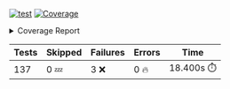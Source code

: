 [![test](https://github.com/rcmdnk/homebrew-file/actions/workflows/test.yml/badge.svg)](https://github.com/rcmdnk/homebrew-file/actions/workflows/test.yml)
<a href="https://github.com/rcmdnk/homebrew-file/blob/12144ec4f44292a6cc3df802d238d7dedb997ec1/README.md"><img alt="Coverage" src="https://img.shields.io/badge/Coverage-52%25-orange.svg" /></a><details><summary>Coverage Report </summary><table><tr><th>File</th><th>Stmts</th><th>Miss</th><th>Cover</th><th>Missing</th></tr><tbody><tr><td colspan="5"><b>bin</b></td></tr><tr><td>&nbsp; &nbsp;<a href="https://github.com/rcmdnk/homebrew-file/blob/12144ec4f44292a6cc3df802d238d7dedb997ec1/bin/brew-file">brew-file</a></td><td>1940</td><td>937</td><td>52%</td><td><a href="https://github.com/rcmdnk/homebrew-file/blob/12144ec4f44292a6cc3df802d238d7dedb997ec1/bin/brew-file#L45-L60">45&ndash;60</a>, <a href="https://github.com/rcmdnk/homebrew-file/blob/12144ec4f44292a6cc3df802d238d7dedb997ec1/bin/brew-file#L65-L67">65&ndash;67</a>, <a href="https://github.com/rcmdnk/homebrew-file/blob/12144ec4f44292a6cc3df802d238d7dedb997ec1/bin/brew-file#L463">463</a>, <a href="https://github.com/rcmdnk/homebrew-file/blob/12144ec4f44292a6cc3df802d238d7dedb997ec1/bin/brew-file#L465">465</a>, <a href="https://github.com/rcmdnk/homebrew-file/blob/12144ec4f44292a6cc3df802d238d7dedb997ec1/bin/brew-file#L467">467</a>, <a href="https://github.com/rcmdnk/homebrew-file/blob/12144ec4f44292a6cc3df802d238d7dedb997ec1/bin/brew-file#L484-L488">484&ndash;488</a>, <a href="https://github.com/rcmdnk/homebrew-file/blob/12144ec4f44292a6cc3df802d238d7dedb997ec1/bin/brew-file#L501-L506">501&ndash;506</a>, <a href="https://github.com/rcmdnk/homebrew-file/blob/12144ec4f44292a6cc3df802d238d7dedb997ec1/bin/brew-file#L516">516</a>, <a href="https://github.com/rcmdnk/homebrew-file/blob/12144ec4f44292a6cc3df802d238d7dedb997ec1/bin/brew-file#L527-L528">527&ndash;528</a>, <a href="https://github.com/rcmdnk/homebrew-file/blob/12144ec4f44292a6cc3df802d238d7dedb997ec1/bin/brew-file#L530">530</a>, <a href="https://github.com/rcmdnk/homebrew-file/blob/12144ec4f44292a6cc3df802d238d7dedb997ec1/bin/brew-file#L534-L538">534&ndash;538</a>, <a href="https://github.com/rcmdnk/homebrew-file/blob/12144ec4f44292a6cc3df802d238d7dedb997ec1/bin/brew-file#L556-L570">556&ndash;570</a>, <a href="https://github.com/rcmdnk/homebrew-file/blob/12144ec4f44292a6cc3df802d238d7dedb997ec1/bin/brew-file#L613-L617">613&ndash;617</a>, <a href="https://github.com/rcmdnk/homebrew-file/blob/12144ec4f44292a6cc3df802d238d7dedb997ec1/bin/brew-file#L621">621</a>, <a href="https://github.com/rcmdnk/homebrew-file/blob/12144ec4f44292a6cc3df802d238d7dedb997ec1/bin/brew-file#L648-L657">648&ndash;657</a>, <a href="https://github.com/rcmdnk/homebrew-file/blob/12144ec4f44292a6cc3df802d238d7dedb997ec1/bin/brew-file#L679">679</a>, <a href="https://github.com/rcmdnk/homebrew-file/blob/12144ec4f44292a6cc3df802d238d7dedb997ec1/bin/brew-file#L682-L685">682&ndash;685</a>, <a href="https://github.com/rcmdnk/homebrew-file/blob/12144ec4f44292a6cc3df802d238d7dedb997ec1/bin/brew-file#L730-L737">730&ndash;737</a>, <a href="https://github.com/rcmdnk/homebrew-file/blob/12144ec4f44292a6cc3df802d238d7dedb997ec1/bin/brew-file#L740-L764">740&ndash;764</a>, <a href="https://github.com/rcmdnk/homebrew-file/blob/12144ec4f44292a6cc3df802d238d7dedb997ec1/bin/brew-file#L777-L792">777&ndash;792</a>, <a href="https://github.com/rcmdnk/homebrew-file/blob/12144ec4f44292a6cc3df802d238d7dedb997ec1/bin/brew-file#L816">816</a>, <a href="https://github.com/rcmdnk/homebrew-file/blob/12144ec4f44292a6cc3df802d238d7dedb997ec1/bin/brew-file#L827-L828">827&ndash;828</a>, <a href="https://github.com/rcmdnk/homebrew-file/blob/12144ec4f44292a6cc3df802d238d7dedb997ec1/bin/brew-file#L836">836</a>, <a href="https://github.com/rcmdnk/homebrew-file/blob/12144ec4f44292a6cc3df802d238d7dedb997ec1/bin/brew-file#L849-L854">849&ndash;854</a>, <a href="https://github.com/rcmdnk/homebrew-file/blob/12144ec4f44292a6cc3df802d238d7dedb997ec1/bin/brew-file#L864-L867">864&ndash;867</a>, <a href="https://github.com/rcmdnk/homebrew-file/blob/12144ec4f44292a6cc3df802d238d7dedb997ec1/bin/brew-file#L909">909</a>, <a href="https://github.com/rcmdnk/homebrew-file/blob/12144ec4f44292a6cc3df802d238d7dedb997ec1/bin/brew-file#L974">974</a>, <a href="https://github.com/rcmdnk/homebrew-file/blob/12144ec4f44292a6cc3df802d238d7dedb997ec1/bin/brew-file#L1025">1025</a>, <a href="https://github.com/rcmdnk/homebrew-file/blob/12144ec4f44292a6cc3df802d238d7dedb997ec1/bin/brew-file#L1092-L1095">1092&ndash;1095</a>, <a href="https://github.com/rcmdnk/homebrew-file/blob/12144ec4f44292a6cc3df802d238d7dedb997ec1/bin/brew-file#L1101">1101</a>, <a href="https://github.com/rcmdnk/homebrew-file/blob/12144ec4f44292a6cc3df802d238d7dedb997ec1/bin/brew-file#L1107">1107</a>, <a href="https://github.com/rcmdnk/homebrew-file/blob/12144ec4f44292a6cc3df802d238d7dedb997ec1/bin/brew-file#L1111">1111</a>, <a href="https://github.com/rcmdnk/homebrew-file/blob/12144ec4f44292a6cc3df802d238d7dedb997ec1/bin/brew-file#L1118">1118</a>, <a href="https://github.com/rcmdnk/homebrew-file/blob/12144ec4f44292a6cc3df802d238d7dedb997ec1/bin/brew-file#L1126">1126</a>, <a href="https://github.com/rcmdnk/homebrew-file/blob/12144ec4f44292a6cc3df802d238d7dedb997ec1/bin/brew-file#L1128">1128</a>, <a href="https://github.com/rcmdnk/homebrew-file/blob/12144ec4f44292a6cc3df802d238d7dedb997ec1/bin/brew-file#L1159">1159</a>, <a href="https://github.com/rcmdnk/homebrew-file/blob/12144ec4f44292a6cc3df802d238d7dedb997ec1/bin/brew-file#L1164-L1167">1164&ndash;1167</a>, <a href="https://github.com/rcmdnk/homebrew-file/blob/12144ec4f44292a6cc3df802d238d7dedb997ec1/bin/brew-file#L1169-L1172">1169&ndash;1172</a>, <a href="https://github.com/rcmdnk/homebrew-file/blob/12144ec4f44292a6cc3df802d238d7dedb997ec1/bin/brew-file#L1201-L1211">1201&ndash;1211</a>, <a href="https://github.com/rcmdnk/homebrew-file/blob/12144ec4f44292a6cc3df802d238d7dedb997ec1/bin/brew-file#L1214-L1217">1214&ndash;1217</a>, <a href="https://github.com/rcmdnk/homebrew-file/blob/12144ec4f44292a6cc3df802d238d7dedb997ec1/bin/brew-file#L1220-L1224">1220&ndash;1224</a>, <a href="https://github.com/rcmdnk/homebrew-file/blob/12144ec4f44292a6cc3df802d238d7dedb997ec1/bin/brew-file#L1230">1230</a>, <a href="https://github.com/rcmdnk/homebrew-file/blob/12144ec4f44292a6cc3df802d238d7dedb997ec1/bin/brew-file#L1234-L1239">1234&ndash;1239</a>, <a href="https://github.com/rcmdnk/homebrew-file/blob/12144ec4f44292a6cc3df802d238d7dedb997ec1/bin/brew-file#L1242-L1247">1242&ndash;1247</a>, <a href="https://github.com/rcmdnk/homebrew-file/blob/12144ec4f44292a6cc3df802d238d7dedb997ec1/bin/brew-file#L1258-L1280">1258&ndash;1280</a>, <a href="https://github.com/rcmdnk/homebrew-file/blob/12144ec4f44292a6cc3df802d238d7dedb997ec1/bin/brew-file#L1284">1284</a>, <a href="https://github.com/rcmdnk/homebrew-file/blob/12144ec4f44292a6cc3df802d238d7dedb997ec1/bin/brew-file#L1287">1287</a>, <a href="https://github.com/rcmdnk/homebrew-file/blob/12144ec4f44292a6cc3df802d238d7dedb997ec1/bin/brew-file#L1291">1291</a>, <a href="https://github.com/rcmdnk/homebrew-file/blob/12144ec4f44292a6cc3df802d238d7dedb997ec1/bin/brew-file#L1298-L1327">1298&ndash;1327</a>, <a href="https://github.com/rcmdnk/homebrew-file/blob/12144ec4f44292a6cc3df802d238d7dedb997ec1/bin/brew-file#L1330-L1353">1330&ndash;1353</a>, <a href="https://github.com/rcmdnk/homebrew-file/blob/12144ec4f44292a6cc3df802d238d7dedb997ec1/bin/brew-file#L1358-L1362">1358&ndash;1362</a>, <a href="https://github.com/rcmdnk/homebrew-file/blob/12144ec4f44292a6cc3df802d238d7dedb997ec1/bin/brew-file#L1368-L1373">1368&ndash;1373</a>, <a href="https://github.com/rcmdnk/homebrew-file/blob/12144ec4f44292a6cc3df802d238d7dedb997ec1/bin/brew-file#L1381-L1425">1381&ndash;1425</a>, <a href="https://github.com/rcmdnk/homebrew-file/blob/12144ec4f44292a6cc3df802d238d7dedb997ec1/bin/brew-file#L1428-L1459">1428&ndash;1459</a>, <a href="https://github.com/rcmdnk/homebrew-file/blob/12144ec4f44292a6cc3df802d238d7dedb997ec1/bin/brew-file#L1464-L1495">1464&ndash;1495</a>, <a href="https://github.com/rcmdnk/homebrew-file/blob/12144ec4f44292a6cc3df802d238d7dedb997ec1/bin/brew-file#L1498-L1580">1498&ndash;1580</a>, <a href="https://github.com/rcmdnk/homebrew-file/blob/12144ec4f44292a6cc3df802d238d7dedb997ec1/bin/brew-file#L1583-L1591">1583&ndash;1591</a>, <a href="https://github.com/rcmdnk/homebrew-file/blob/12144ec4f44292a6cc3df802d238d7dedb997ec1/bin/brew-file#L1604">1604</a>, <a href="https://github.com/rcmdnk/homebrew-file/blob/12144ec4f44292a6cc3df802d238d7dedb997ec1/bin/brew-file#L1609">1609</a>, <a href="https://github.com/rcmdnk/homebrew-file/blob/12144ec4f44292a6cc3df802d238d7dedb997ec1/bin/brew-file#L1614-L1653">1614&ndash;1653</a>, <a href="https://github.com/rcmdnk/homebrew-file/blob/12144ec4f44292a6cc3df802d238d7dedb997ec1/bin/brew-file#L1658">1658</a>, <a href="https://github.com/rcmdnk/homebrew-file/blob/12144ec4f44292a6cc3df802d238d7dedb997ec1/bin/brew-file#L1661">1661</a>, <a href="https://github.com/rcmdnk/homebrew-file/blob/12144ec4f44292a6cc3df802d238d7dedb997ec1/bin/brew-file#L1678-L1680">1678&ndash;1680</a>, <a href="https://github.com/rcmdnk/homebrew-file/blob/12144ec4f44292a6cc3df802d238d7dedb997ec1/bin/brew-file#L1683-L1692">1683&ndash;1692</a>, <a href="https://github.com/rcmdnk/homebrew-file/blob/12144ec4f44292a6cc3df802d238d7dedb997ec1/bin/brew-file#L1700-L1704">1700&ndash;1704</a>, <a href="https://github.com/rcmdnk/homebrew-file/blob/12144ec4f44292a6cc3df802d238d7dedb997ec1/bin/brew-file#L1719">1719</a>, <a href="https://github.com/rcmdnk/homebrew-file/blob/12144ec4f44292a6cc3df802d238d7dedb997ec1/bin/brew-file#L1731-L1770">1731&ndash;1770</a>, <a href="https://github.com/rcmdnk/homebrew-file/blob/12144ec4f44292a6cc3df802d238d7dedb997ec1/bin/brew-file#L1789-L1806">1789&ndash;1806</a>, <a href="https://github.com/rcmdnk/homebrew-file/blob/12144ec4f44292a6cc3df802d238d7dedb997ec1/bin/brew-file#L1826">1826</a>, <a href="https://github.com/rcmdnk/homebrew-file/blob/12144ec4f44292a6cc3df802d238d7dedb997ec1/bin/brew-file#L1833-L1906">1833&ndash;1906</a>, <a href="https://github.com/rcmdnk/homebrew-file/blob/12144ec4f44292a6cc3df802d238d7dedb997ec1/bin/brew-file#L1913-L1939">1913&ndash;1939</a>, <a href="https://github.com/rcmdnk/homebrew-file/blob/12144ec4f44292a6cc3df802d238d7dedb997ec1/bin/brew-file#L1942-L1949">1942&ndash;1949</a>, <a href="https://github.com/rcmdnk/homebrew-file/blob/12144ec4f44292a6cc3df802d238d7dedb997ec1/bin/brew-file#L1953-L1954">1953&ndash;1954</a>, <a href="https://github.com/rcmdnk/homebrew-file/blob/12144ec4f44292a6cc3df802d238d7dedb997ec1/bin/brew-file#L1959-L2003">1959&ndash;2003</a>, <a href="https://github.com/rcmdnk/homebrew-file/blob/12144ec4f44292a6cc3df802d238d7dedb997ec1/bin/brew-file#L2007-L2043">2007&ndash;2043</a>, <a href="https://github.com/rcmdnk/homebrew-file/blob/12144ec4f44292a6cc3df802d238d7dedb997ec1/bin/brew-file#L2046-L2051">2046&ndash;2051</a>, <a href="https://github.com/rcmdnk/homebrew-file/blob/12144ec4f44292a6cc3df802d238d7dedb997ec1/bin/brew-file#L2060-L2063">2060&ndash;2063</a>, <a href="https://github.com/rcmdnk/homebrew-file/blob/12144ec4f44292a6cc3df802d238d7dedb997ec1/bin/brew-file#L2071-L2079">2071&ndash;2079</a>, <a href="https://github.com/rcmdnk/homebrew-file/blob/12144ec4f44292a6cc3df802d238d7dedb997ec1/bin/brew-file#L2083-L2085">2083&ndash;2085</a>, <a href="https://github.com/rcmdnk/homebrew-file/blob/12144ec4f44292a6cc3df802d238d7dedb997ec1/bin/brew-file#L2089">2089</a>, <a href="https://github.com/rcmdnk/homebrew-file/blob/12144ec4f44292a6cc3df802d238d7dedb997ec1/bin/brew-file#L2093-L2101">2093&ndash;2101</a>, <a href="https://github.com/rcmdnk/homebrew-file/blob/12144ec4f44292a6cc3df802d238d7dedb997ec1/bin/brew-file#L2111-L2279">2111&ndash;2279</a>, <a href="https://github.com/rcmdnk/homebrew-file/blob/12144ec4f44292a6cc3df802d238d7dedb997ec1/bin/brew-file#L2285-L2435">2285&ndash;2435</a>, <a href="https://github.com/rcmdnk/homebrew-file/blob/12144ec4f44292a6cc3df802d238d7dedb997ec1/bin/brew-file#L2455">2455</a>, <a href="https://github.com/rcmdnk/homebrew-file/blob/12144ec4f44292a6cc3df802d238d7dedb997ec1/bin/brew-file#L2457-L2461">2457&ndash;2461</a>, <a href="https://github.com/rcmdnk/homebrew-file/blob/12144ec4f44292a6cc3df802d238d7dedb997ec1/bin/brew-file#L2473">2473</a>, <a href="https://github.com/rcmdnk/homebrew-file/blob/12144ec4f44292a6cc3df802d238d7dedb997ec1/bin/brew-file#L2477-L2480">2477&ndash;2480</a>, <a href="https://github.com/rcmdnk/homebrew-file/blob/12144ec4f44292a6cc3df802d238d7dedb997ec1/bin/brew-file#L2487">2487</a>, <a href="https://github.com/rcmdnk/homebrew-file/blob/12144ec4f44292a6cc3df802d238d7dedb997ec1/bin/brew-file#L2505-L2530">2505&ndash;2530</a>, <a href="https://github.com/rcmdnk/homebrew-file/blob/12144ec4f44292a6cc3df802d238d7dedb997ec1/bin/brew-file#L2536">2536</a>, <a href="https://github.com/rcmdnk/homebrew-file/blob/12144ec4f44292a6cc3df802d238d7dedb997ec1/bin/brew-file#L2543-L2551">2543&ndash;2551</a>, <a href="https://github.com/rcmdnk/homebrew-file/blob/12144ec4f44292a6cc3df802d238d7dedb997ec1/bin/brew-file#L2619">2619</a>, <a href="https://github.com/rcmdnk/homebrew-file/blob/12144ec4f44292a6cc3df802d238d7dedb997ec1/bin/brew-file#L2639">2639</a>, <a href="https://github.com/rcmdnk/homebrew-file/blob/12144ec4f44292a6cc3df802d238d7dedb997ec1/bin/brew-file#L2668">2668</a>, <a href="https://github.com/rcmdnk/homebrew-file/blob/12144ec4f44292a6cc3df802d238d7dedb997ec1/bin/brew-file#L2697-L2709">2697&ndash;2709</a>, <a href="https://github.com/rcmdnk/homebrew-file/blob/12144ec4f44292a6cc3df802d238d7dedb997ec1/bin/brew-file#L2738">2738</a>, <a href="https://github.com/rcmdnk/homebrew-file/blob/12144ec4f44292a6cc3df802d238d7dedb997ec1/bin/brew-file#L2742">2742</a>, <a href="https://github.com/rcmdnk/homebrew-file/blob/12144ec4f44292a6cc3df802d238d7dedb997ec1/bin/brew-file#L2745-L2747">2745&ndash;2747</a>, <a href="https://github.com/rcmdnk/homebrew-file/blob/12144ec4f44292a6cc3df802d238d7dedb997ec1/bin/brew-file#L2752-L2753">2752&ndash;2753</a>, <a href="https://github.com/rcmdnk/homebrew-file/blob/12144ec4f44292a6cc3df802d238d7dedb997ec1/bin/brew-file#L2768-L2770">2768&ndash;2770</a>, <a href="https://github.com/rcmdnk/homebrew-file/blob/12144ec4f44292a6cc3df802d238d7dedb997ec1/bin/brew-file#L2799">2799</a>, <a href="https://github.com/rcmdnk/homebrew-file/blob/12144ec4f44292a6cc3df802d238d7dedb997ec1/bin/brew-file#L2867-L2885">2867&ndash;2885</a>, <a href="https://github.com/rcmdnk/homebrew-file/blob/12144ec4f44292a6cc3df802d238d7dedb997ec1/bin/brew-file#L2910-L2920">2910&ndash;2920</a>, <a href="https://github.com/rcmdnk/homebrew-file/blob/12144ec4f44292a6cc3df802d238d7dedb997ec1/bin/brew-file#L2924-L2934">2924&ndash;2934</a>, <a href="https://github.com/rcmdnk/homebrew-file/blob/12144ec4f44292a6cc3df802d238d7dedb997ec1/bin/brew-file#L2937-L2959">2937&ndash;2959</a>, <a href="https://github.com/rcmdnk/homebrew-file/blob/12144ec4f44292a6cc3df802d238d7dedb997ec1/bin/brew-file#L2962-L2978">2962&ndash;2978</a>, <a href="https://github.com/rcmdnk/homebrew-file/blob/12144ec4f44292a6cc3df802d238d7dedb997ec1/bin/brew-file#L3005-L3012">3005&ndash;3012</a>, <a href="https://github.com/rcmdnk/homebrew-file/blob/12144ec4f44292a6cc3df802d238d7dedb997ec1/bin/brew-file#L3023-L3030">3023&ndash;3030</a>, <a href="https://github.com/rcmdnk/homebrew-file/blob/12144ec4f44292a6cc3df802d238d7dedb997ec1/bin/brew-file#L3043-L3067">3043&ndash;3067</a>, <a href="https://github.com/rcmdnk/homebrew-file/blob/12144ec4f44292a6cc3df802d238d7dedb997ec1/bin/brew-file#L3139-L3141">3139&ndash;3141</a>, <a href="https://github.com/rcmdnk/homebrew-file/blob/12144ec4f44292a6cc3df802d238d7dedb997ec1/bin/brew-file#L3155">3155</a>, <a href="https://github.com/rcmdnk/homebrew-file/blob/12144ec4f44292a6cc3df802d238d7dedb997ec1/bin/brew-file#L3161">3161</a>, <a href="https://github.com/rcmdnk/homebrew-file/blob/12144ec4f44292a6cc3df802d238d7dedb997ec1/bin/brew-file#L3165">3165</a>, <a href="https://github.com/rcmdnk/homebrew-file/blob/12144ec4f44292a6cc3df802d238d7dedb997ec1/bin/brew-file#L3172-L3771">3172&ndash;3771</a>, <a href="https://github.com/rcmdnk/homebrew-file/blob/12144ec4f44292a6cc3df802d238d7dedb997ec1/bin/brew-file#L3775">3775</a></td></tr><tr><td><b>TOTAL</b></td><td><b>1940</b></td><td><b>937</b></td><td><b>52%</b></td><td>&nbsp;</td></tr></tbody></table></details>

| Tests | Skipped | Failures | Errors | Time |
| ----- | ------- | -------- | -------- | ------------------ |
| 137 | 0 :zzz: | 3 :x: | 0 :fire: | 18.400s :stopwatch: |

